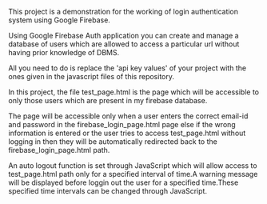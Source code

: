 This project is a demonstration for the working of login authentication system using Google Firebase.

Using Google Firebase Auth application you can create and manage a database of users which are allowed to access a particular url without having prior knowledge of DBMS.

All you need to do is replace the 'api key values' of your project with the ones given in the javascript files of this repository.

In this project, the file test_page.html is the page which will be accessible to only those users which are present in my firebase database.

The page will be accessible only when a user enters the correct email-id and password in the firebase_login_page.html page else if the wrong information is entered or the user tries to access test_page.html without logging in then they will be automatically redirected back to the firebase_login_page.html path.

An auto logout function is set through JavaScript which will allow access to test_page.html path only for a specified interval of time.A warning message will be displayed before loggin out the user for a specified time.These specified time intervals can be changed through JavaScript.